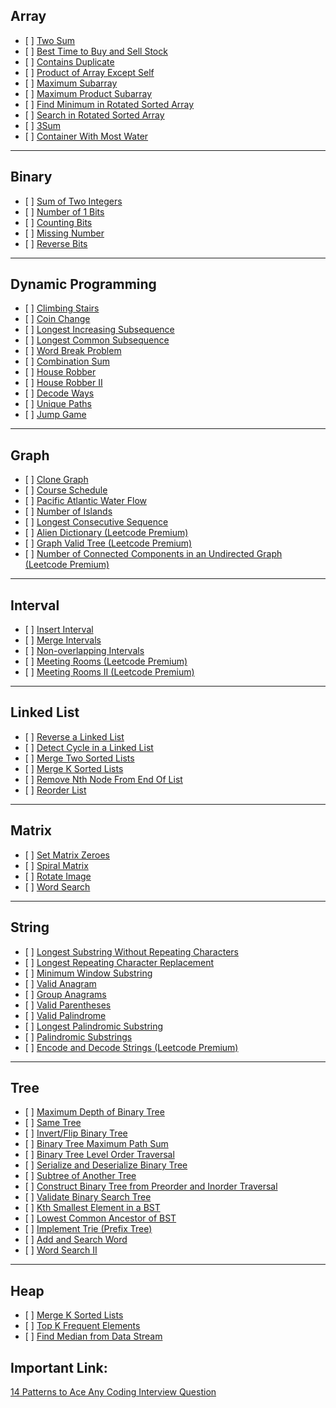 Array
-----

-   \[ \] [Two Sum](https://leetcode.com/problems/two-sum/)
-   \[ \] [Best Time to Buy and Sell Stock](https://leetcode.com/problems/best-time-to-buy-and-sell-stock/)
-   \[ \] [Contains Duplicate](https://leetcode.com/problems/contains-duplicate/)
-   \[ \] [Product of Array Except Self](https://leetcode.com/problems/product-of-array-except-self/)
-   \[ \] [Maximum Subarray](https://leetcode.com/problems/maximum-subarray/)
-   \[ \] [Maximum Product Subarray](https://leetcode.com/problems/maximum-product-subarray/)
-   \[ \] [Find Minimum in Rotated Sorted Array](https://leetcode.com/problems/find-minimum-in-rotated-sorted-array/)
-   \[ \] [Search in Rotated Sorted Array](https://leetcode.com/problems/search-in-rotated-sorted-array/)
-   \[ \] [3Sum](https://leetcode.com/problems/3sum/)
-   \[ \] [Container With Most Water](https://leetcode.com/problems/container-with-most-water/)

------------------------------------------------------------------------

Binary
------

-   \[ \] [Sum of Two Integers](https://leetcode.com/problems/sum-of-two-integers/)
-   \[ \] [Number of 1 Bits](https://leetcode.com/problems/number-of-1-bits/)
-   \[ \] [Counting Bits](https://leetcode.com/problems/counting-bits/)
-   \[ \] [Missing Number](https://leetcode.com/problems/missing-number/)
-   \[ \] [Reverse Bits](https://leetcode.com/problems/reverse-bits/)

------------------------------------------------------------------------

Dynamic Programming
-------------------

-   \[ \] [Climbing Stairs](https://leetcode.com/problems/climbing-stairs/)
-   \[ \] [Coin Change](https://leetcode.com/problems/coin-change/)
-   \[ \] [Longest Increasing Subsequence](https://leetcode.com/problems/longest-increasing-subsequence/)
-   \[ \] [Longest Common Subsequence](https://leetcode.com/problems/longest-common-subsequence/)
-   \[ \] [Word Break Problem](https://leetcode.com/problems/word-break/)
-   \[ \] [Combination Sum](https://leetcode.com/problems/combination-sum-iv/)
-   \[ \] [House Robber](https://leetcode.com/problems/house-robber/)
-   \[ \] [House Robber II](https://leetcode.com/problems/house-robber-ii/)
-   \[ \] [Decode Ways](https://leetcode.com/problems/decode-ways/)
-   \[ \] [Unique Paths](https://leetcode.com/problems/unique-paths/)
-   \[ \] [Jump Game](https://leetcode.com/problems/jump-game/)

------------------------------------------------------------------------

Graph
-----

-   \[ \] [Clone Graph](https://leetcode.com/problems/clone-graph/)
-   \[ \] [Course Schedule](https://leetcode.com/problems/course-schedule/)
-   \[ \] [Pacific Atlantic Water Flow](https://leetcode.com/problems/pacific-atlantic-water-flow/)
-   \[ \] [Number of Islands](https://leetcode.com/problems/number-of-islands/)
-   \[ \] [Longest Consecutive Sequence](https://leetcode.com/problems/longest-consecutive-sequence/)
-   \[ \] [Alien Dictionary (Leetcode Premium)](https://leetcode.com/problems/alien-dictionary/)
-   \[ \] [Graph Valid Tree (Leetcode Premium)](https://leetcode.com/problems/graph-valid-tree/)
-   \[ \] [Number of Connected Components in an Undirected Graph (Leetcode Premium)](https://leetcode.com/problems/number-of-connected-components-in-an-undirected-graph/)

------------------------------------------------------------------------

Interval
--------

-   \[ \] [Insert Interval](https://leetcode.com/problems/insert-interval/)
-   \[ \] [Merge Intervals](https://leetcode.com/problems/merge-intervals/)
-   \[ \] [Non-overlapping Intervals](https://leetcode.com/problems/non-overlapping-intervals/)
-   \[ \] [Meeting Rooms (Leetcode Premium)](https://leetcode.com/problems/meeting-rooms/)
-   \[ \] [Meeting Rooms II (Leetcode Premium)](https://leetcode.com/problems/meeting-rooms-ii/)

------------------------------------------------------------------------

Linked List
-----------

-   \[ \] [Reverse a Linked List](https://leetcode.com/problems/reverse-linked-list/)
-   \[ \] [Detect Cycle in a Linked List](https://leetcode.com/problems/linked-list-cycle/)
-   \[ \] [Merge Two Sorted Lists](https://leetcode.com/problems/merge-two-sorted-lists/)
-   \[ \] [Merge K Sorted Lists](https://leetcode.com/problems/merge-k-sorted-lists/)
-   \[ \] [Remove Nth Node From End Of List](https://leetcode.com/problems/remove-nth-node-from-end-of-list/)
-   \[ \] [Reorder List](https://leetcode.com/problems/reorder-list/)

------------------------------------------------------------------------

Matrix
------

-   \[ \] [Set Matrix Zeroes](https://leetcode.com/problems/set-matrix-zeroes/)
-   \[ \] [Spiral Matrix](https://leetcode.com/problems/spiral-matrix/)
-   \[ \] [Rotate Image](https://leetcode.com/problems/rotate-image/)
-   \[ \] [Word Search](https://leetcode.com/problems/word-search/)

------------------------------------------------------------------------

String
------

-   \[ \] [Longest Substring Without Repeating Characters](https://leetcode.com/problems/longest-substring-without-repeating-characters/)
-   \[ \] [Longest Repeating Character Replacement](https://leetcode.com/problems/longest-repeating-character-replacement/)
-   \[ \] [Minimum Window Substring](https://leetcode.com/problems/minimum-window-substring/)
-   \[ \] [Valid Anagram](https://leetcode.com/problems/valid-anagram/)
-   \[ \] [Group Anagrams](https://leetcode.com/problems/group-anagrams/)
-   \[ \] [Valid Parentheses](https://leetcode.com/problems/valid-parentheses/)
-   \[ \] [Valid Palindrome](https://leetcode.com/problems/valid-palindrome/)
-   \[ \] [Longest Palindromic Substring](https://leetcode.com/problems/longest-palindromic-substring/)
-   \[ \] [Palindromic Substrings](https://leetcode.com/problems/palindromic-substrings/)
-   \[ \] [Encode and Decode Strings (Leetcode Premium)](https://leetcode.com/problems/encode-and-decode-strings/)

------------------------------------------------------------------------

Tree
----

-   \[ \] [Maximum Depth of Binary Tree](https://leetcode.com/problems/maximum-depth-of-binary-tree/)
-   \[ \] [Same Tree](https://leetcode.com/problems/same-tree/)
-   \[ \] [Invert/Flip Binary Tree](https://leetcode.com/problems/invert-binary-tree/)
-   \[ \] [Binary Tree Maximum Path Sum](https://leetcode.com/problems/binary-tree-maximum-path-sum/)
-   \[ \] [Binary Tree Level Order Traversal](https://leetcode.com/problems/binary-tree-level-order-traversal/)
-   \[ \] [Serialize and Deserialize Binary Tree](https://leetcode.com/problems/serialize-and-deserialize-binary-tree/)
-   \[ \] [Subtree of Another Tree](https://leetcode.com/problems/subtree-of-another-tree/)
-   \[ \] [Construct Binary Tree from Preorder and Inorder Traversal](https://leetcode.com/problems/construct-binary-tree-from-preorder-and-inorder-traversal/)
-   \[ \] [Validate Binary Search Tree](https://leetcode.com/problems/validate-binary-search-tree/)
-   \[ \] [Kth Smallest Element in a BST](https://leetcode.com/problems/kth-smallest-element-in-a-bst/)
-   \[ \] [Lowest Common Ancestor of BST](https://leetcode.com/problems/lowest-common-ancestor-of-a-binary-search-tree/)
-   \[ \] [Implement Trie (Prefix Tree)](https://leetcode.com/problems/implement-trie-prefix-tree/)
-   \[ \] [Add and Search Word](https://leetcode.com/problems/add-and-search-word-data-structure-design/)
-   \[ \] [Word Search II](https://leetcode.com/problems/word-search-ii/)

------------------------------------------------------------------------

Heap
----

-   \[ \] [Merge K Sorted Lists](https://leetcode.com/problems/merge-k-sorted-lists/)
-   \[ \] [Top K Frequent Elements](https://leetcode.com/problems/top-k-frequent-elements/)
-   \[ \] [Find Median from Data Stream](https://leetcode.com/problems/find-median-from-data-stream/)

Important Link:
---------------

[14 Patterns to Ace Any Coding Interview Question](https://hackernoon.com/14-patterns-to-ace-any-coding-interview-question-c5bb3357f6ed)
